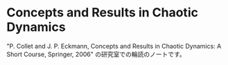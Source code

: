 # Concepts and Results in Chaotic Dynamics
"P. Collet and J. P. Eckmann, Concepts and Results in Chaotic Dynamics: A Short Course, Springer, 2006" の研究室での輪読のノートです。
